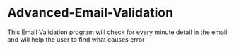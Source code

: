# Advanced-Email-Validation
This Email Validation program will check for every minute detail in the email and will help the user to find what causes error
